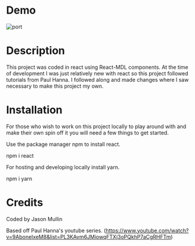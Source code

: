 
# Demo

![port](https://media.giphy.com/media/14yx939IxY5XSSyz4J/giphy.gif)


# Description

This project was coded in react using React-MDL components. At the time of development I was just relatively new with react so this project followed tutorials from Paul Hanna. I followed along and made changes where I saw necessary to make this project my own. 


# Installation

For those who wish to work on this project locally to play around with and make their own spin off it you will need a few things to get started. 

Use the package manager npm to install react.

npm i react

For hosting and developing locally install yarn.

npm i yarn



# Credits

Coded by Jason Mullin

Based off Paul Hanna's youtube series. 
(https://www.youtube.com/watch?v=9AboneIxeM8&list=PL3KAvm6JMiowqFTXj3oPQkhP7aCgRHFTm)




